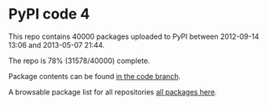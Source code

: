 # PyPI code 4

This repo contains 40000 packages uploaded to PyPI between 
2012-09-14 13:06 and 2013-05-07 21:44.

The repo is 78% (31578/40000) complete.

Package contents can be found [in the code branch](https://github.com/pypi-data/pypi-mirror-4/tree/code/packages).

A browsable package list for all repositories [all packages here](https://pypi-data.github.io/website/repositories/pypi-mirror-4).


